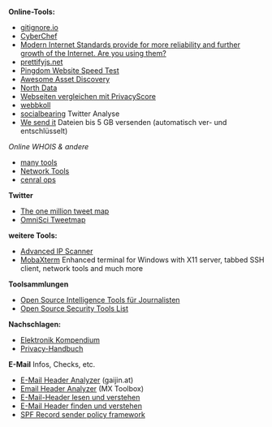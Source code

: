 **Online-Tools:**
- [gitignore.io](https://www.gitignore.io/)
- [CyberChef](https://gchq.github.io/CyberChef/)
- [Modern Internet Standards provide for more reliability and further growth of the Internet. 
Are you using them?](https://internet.nl/)
- [prettifyjs.net](https://www.prettifyjs.net/)
- [Pingdom Website Speed Test](https://tools.pingdom.com/)
- [Awesome Asset Discovery](https://github.com/redhuntlabs/Awesome-Asset-Discovery)
- [North Data](https://www.northdata.de/)
- [Webseiten vergleichen mit PrivacyScore](https://privacyscore.org/)
- [webbkoll](https://webbkoll.dataskydd.net/de)
- [socialbearing](https://socialbearing.com/) Twitter Analyse
- [We send it](https://www.wesendit.com/) Dateien bis 5 GB versenden (automatisch ver- und entschlüsselt)

*Online WHOIS & andere*
- [many tools](https://manytools.org/)
- [Network Tools](https://network-tools.com/)
- [cenral ops](https://centralops.net/co/)


**Twitter**
- [The one million tweet map](https://onemilliontweetmap.com/)
- [OmniSci Tweetmap](https://scl2-04-gpu03.mapd.com/)

**weitere Tools:**
- [Advanced IP Scanner](http://www.advanced-ip-scanner.com/de/)
- [MobaXterm](https://mobaxterm.mobatek.net/) Enhanced terminal for Windows with X11 server, tabbed SSH client, network tools and much more

**Toolsammlungen**
- [Open Source Intelligence Tools für Journalisten](https://www.julianschmidli.com/osint-tools)
- [Open Source Security Tools List](https://haxf4rall.com/2019/07/28/open-source-security-tools-list/)

**Nachschlagen:**
- [Elektronik Kompendium](https://www.elektronik-kompendium.de/)
- [Privacy-Handbuch](https://www.privacy-handbuch.de/index.htm)

**E-Mail** Infos, Checks, etc.
- [E-Mail Header Analyzer](https://www.gaijin.at/de/tools/e-mail-header-analyzer) (gaijin.at)
- [Email Header Analyzer](https://mxtoolbox.com/EmailHeaders.aspx) (MX Toolbox)
- [E-Mail-Header lesen und verstehen](https://th-h.de/net/usenet/faqs/headerfaq/)
- [E-Mail Header finden und verstehen](https://www.mailjet.de/blog/news/email-header/)
- [SPF Record sender policy framework](https://www.spf-record.de/)
